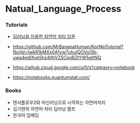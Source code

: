# Natual_Language_Process

### Tutorials

* [딥러닝을 이용한 자연어 처리 입문](https://wikidocs.net/book/2155)

* https://github.com/MrBananaHuman/KorNlpTutorial?fbclid=IwAR1kMXx0A1yw7uhuIQOVoI3b-uwa4edIXve5hz4ithVZSCsoBZtYW5gItNQ

* https://aihub.cloud.google.com/u/0/s?category=notebook

* https://notebooks.quantumstat.com/

### Books

* 텐서플로우2와 머신러닝으로 시작하는 자연어처리
* 김기현의 자연어 처리 딥러닝 캠프
* 한국어 임베딩
